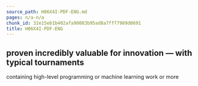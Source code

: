 ```yaml
---
source_path: H06X4I-PDF-ENG.md
pages: n/a-n/a
chunk_id: 32e15eb1b402afa90083b95ad8a7fff7989d0691
title: H06X4I-PDF-ENG
---
```

## proven incredibly valuable for innovation — with typical tournaments

containing high-level programming or machine learning work or more
